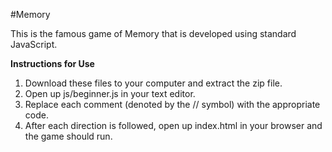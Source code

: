 #Memory

This is the famous game of Memory that is developed using standard JavaScript.

**Instructions for Use**

1. Download these files to your computer and extract the zip file.
2. Open up js/beginner.js in your text editor.
3. Replace each comment (denoted by the // symbol) with the appropriate code.
4. After each direction is followed, open up index.html in your browser and the game should run.